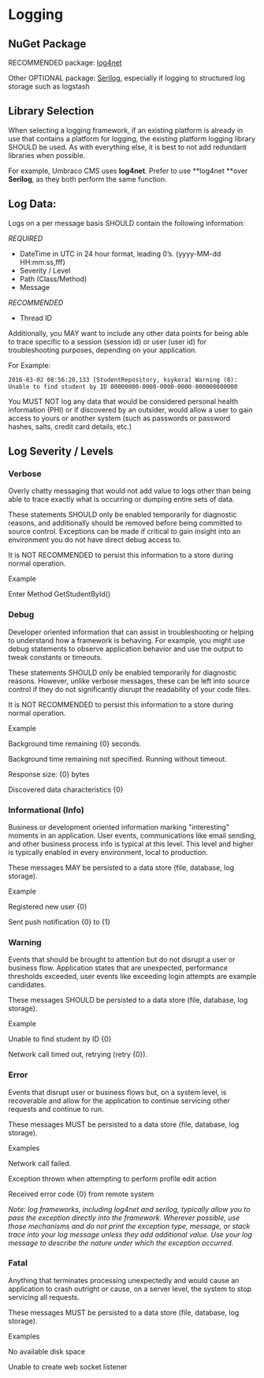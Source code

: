 Logging
===========================================

## NuGet Package

RECOMMENDED package: [log4net](https://www.nuget.org/packages/log4net/)

Other OPTIONAL package: [Serilog](https://www.nuget.org/packages/Serilog/), especially if logging to structured log storage such as logstash

## Library Selection

When selecting a logging framework, if an existing platform is already in use that contains a platform for logging, the existing platform logging library SHOULD be used. As with everything else, it is best to not add redundant libraries when possible.

For example, Umbraco CMS uses **log4net**. Prefer to use **log4net **over **Serilog**, as they both perform the same function.

## Log Data:

Logs on a per message basis SHOULD contain the following information:

*REQUIRED*
* DateTime in UTC in 24 hour format, leading 0’s. (yyyy-MM-dd HH:mm:ss,fff)
* Severity / Level
* Path (Class/Method)
* Message

*RECOMMENDED*
* Thread ID

Additionally, you MAY want to include any other data points for being able to trace specific to a session (session id) or user (user id) for troubleshooting purposes, depending on your application.

For Example:
```
2016-03-02 08:56:20,133 [StudentRepository, ksykora] Warning (0): Unable to find student by ID 00000000-0000-0000-0000-000000000000
```

You MUST NOT log any data that would be considered personal health information (PHI) or if discovered by an outsider, would allow a user to gain access to yours or another system (such as passwords or password hashes, salts, credit card details, etc.)

## Log Severity / Levels

### Verbose 

Overly chatty messaging that would not add value to logs other than being able to trace exactly what is occurring or dumping entire sets of data. 

These statements SHOULD only be enabled temporarily for diagnostic reasons, and additionally should be removed before being committed to source control. Exceptions can be made if critical to gain insight into an environment you do not have direct debug access to.

It is NOT RECOMMENDED to persist this information to a store during normal operation.

Example

Enter Method GetStudentById()

### Debug

Developer oriented information that can assist in troubleshooting or helping to understand how a framework is behaving. For example, you might use debug statements to observe application behavior and use the output to tweak constants or timeouts.

These statements SHOULD only be enabled temporarily for diagnostic reasons. However, unlike verbose messages, these can be left into source control if they do not significantly disrupt the readability of your code files.

It is NOT RECOMMENDED to persist this information to a store during normal operation.

Example

Background time remaining {0} seconds.

Background time remaining not specified. Running without timeout.

Response size: {0} bytes

Discovered data characteristics {0}

### Informational (Info)

Business or development oriented information marking "interesting" moments in an application.  User events, communications like email sending, and other business process info is typical at this level.  This level and higher is typically enabled in every environment, local to production.

These messages MAY be persisted to a data store (file, database, log storage).

Example

Registered new user {0}

Sent push notification {0} to {1}

### Warning

Events that should be brought to attention but do not disrupt a user or business flow.  Application states that are unexpected, performance thresholds exceeded, user events like exceeding login attempts are example candidates.

These messages SHOULD be persisted to a data store (file, database, log storage).

Example

Unable to find student by ID {0}

Network call timed out, retrying (retry {0}).

### Error

Events that disrupt user or business flows but, on a system level, is recoverable and allow for the application to continue servicing other requests and continue to run. 

These messages MUST be persisted to a data store (file, database, log storage).

Examples

Network call failed.

Exception thrown when attempting to perform profile edit action

Received error code {0} from remote system

*Note: log frameworks, including log4net and serilog, typically allow you to pass the exception directly into the framework. Wherever possible, use those mechanisms and do not print the exception type, message, or stack trace into your log message unless they add additional value. Use your log message to describe the nature under which the exception occurred.*

### Fatal

Anything that terminates processing unexpectedly and would cause an application to crash outright or cause, on a server level, the system to stop servicing all requests.

These messages MUST be persisted to a data store (file, database, log storage).

Examples

No available disk space

Unable to create web socket listener

